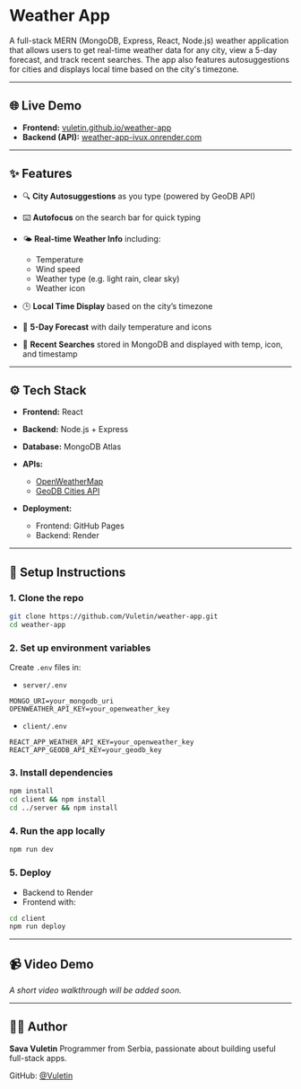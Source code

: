 # Weather App

A full-stack MERN (MongoDB, Express, React, Node.js) weather application that allows users to get real-time weather data for any city, view a 5-day forecast, and track recent searches. The app also features autosuggestions for cities and displays local time based on the city's timezone.

---

## 🌐 Live Demo

* **Frontend:** [vuletin.github.io/weather-app](https://vuletin.github.io/weather-app)
* **Backend (API):** [weather-app-ivux.onrender.com](https://weather-app-ivux.onrender.com)

---

## ✨ Features

* 🔍 **City Autosuggestions** as you type (powered by GeoDB API)
* ⌨️ **Autofocus** on the search bar for quick typing
* 🌤️ **Real-time Weather Info** including:
  * Temperature
  * Wind speed
  * Weather type (e.g. light rain, clear sky)
  * Weather icon
  
* 🕒 **Local Time Display** based on the city’s timezone
* 📅 **5-Day Forecast** with daily temperature and icons
* 🔁 **Recent Searches** stored in MongoDB and displayed with temp, icon, and timestamp

---

## ⚙️ Tech Stack

* **Frontend:** React
* **Backend:** Node.js + Express
* **Database:** MongoDB Atlas
* **APIs:**

  * [OpenWeatherMap](https://openweathermap.org/current)
  * [GeoDB Cities API](https://rapidapi.com/wirefreethought/api/geodb-cities)
* **Deployment:**

  * Frontend: GitHub Pages
  * Backend: Render

---

## 🚀 Setup Instructions

### 1. Clone the repo

```bash
git clone https://github.com/Vuletin/weather-app.git
cd weather-app
```

### 2. Set up environment variables

Create `.env` files in:

* `server/.env`

```env
MONGO_URI=your_mongodb_uri
OPENWEATHER_API_KEY=your_openweather_key
```

* `client/.env`

```env
REACT_APP_WEATHER_API_KEY=your_openweather_key
REACT_APP_GEODB_API_KEY=your_geodb_key
```

### 3. Install dependencies

```bash
npm install
cd client && npm install
cd ../server && npm install
```

### 4. Run the app locally

```bash
npm run dev
```

### 5. Deploy

* Backend to Render
* Frontend with:

```bash
cd client
npm run deploy
```

---

## 📹 Video Demo

*A short video walkthrough will be added soon.*

---

## 🙋‍♂️ Author

**Sava Vuletin**
Programmer from Serbia, passionate about building useful full-stack apps.

GitHub: [@Vuletin](https://github.com/Vuletin)